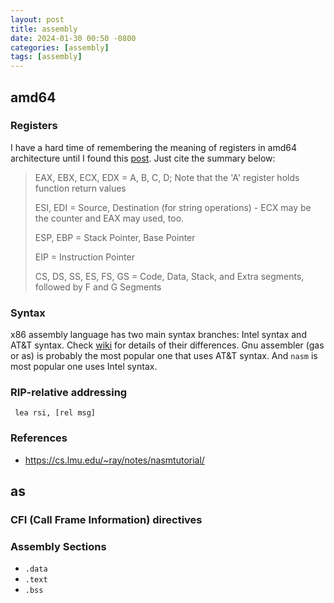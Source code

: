 ```yaml
---
layout: post
title: assembly
date: 2024-01-30 00:50 -0800
categories: [assembly]
tags: [assembly]
---
```


## amd64

### Registers

I have a hard time of remembering the meaning of registers in amd64
architecture until I found this
[post](http://baileysoriginalirishtech.blogspot.com/2017/02/remember-registers.html).
Just cite the summary below:

> EAX, EBX, ECX, EDX = A, B, C, D; Note that the 'A' register holds function
> return values
>
> ESI, EDI = Source, Destination (for string operations) - ECX may be the
> counter and EAX may used, too.
>
> ESP, EBP = Stack Pointer, Base Pointer
>
> EIP = Instruction Pointer
>
> CS, DS, SS, ES, FS, GS = Code, Data, Stack, and Extra segments, followed by F
> and G Segments

### Syntax

x86 assembly language has two main syntax branches: Intel syntax and AT&T
syntax. Check
[wiki](https://en.wikipedia.org/wiki/X86_assembly_language#Syntax) for details
of their differences. Gnu assembler (gas or as) is probably the most popular
one that uses AT&T syntax. And `nasm` is most popular one uses Intel syntax.

### RIP-relative addressing

```
 lea rsi, [rel msg]
```

### References

- https://cs.lmu.edu/~ray/notes/nasmtutorial/

## as

### CFI (Call Frame Information) directives

### Assembly Sections

- `.data`
- `.text`
- `.bss`
